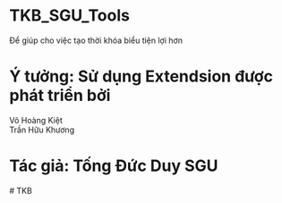 # TKB_SGU_Tools
Để giúp cho việc tạo thời khóa biểu tiện lợi hơn <br />

# Ý tưởng: Sử dụng Extendsion được phát triển bởi 
Võ Hoàng Kiệt<br />
Trần Hữu Khương <br />

# Tác giả: Tống Đức Duy SGU


#   T K B 
 
 
